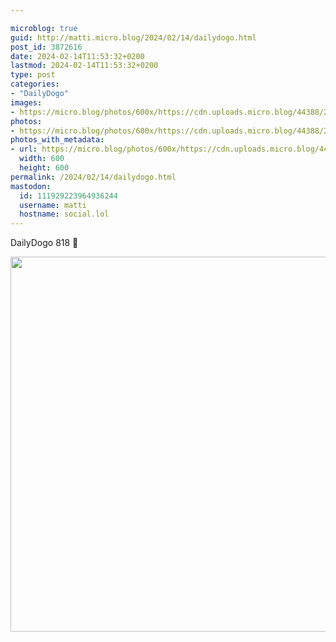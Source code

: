 ```yaml
---

microblog: true
guid: http://matti.micro.blog/2024/02/14/dailydogo.html
post_id: 3872616
date: 2024-02-14T11:53:32+0200
lastmod: 2024-02-14T11:53:32+0200
type: post
categories:
- "DailyDogo"
images:
- https://micro.blog/photos/600x/https://cdn.uploads.micro.blog/44388/2024/9d46dc39739945a49859ca2ddce31a19.jpg
photos:
- https://micro.blog/photos/600x/https://cdn.uploads.micro.blog/44388/2024/9d46dc39739945a49859ca2ddce31a19.jpg
photos_with_metadata:
- url: https://micro.blog/photos/600x/https://cdn.uploads.micro.blog/44388/2024/9d46dc39739945a49859ca2ddce31a19.jpg
  width: 600
  height: 600
permalink: /2024/02/14/dailydogo.html
mastodon:
  id: 111929223964936244
  username: matti
  hostname: social.lol
---
```

DailyDogo 818 🐶

<img src="/media/uploads/2024/9d46dc39739945a49859ca2ddce31a19.jpg" width="600" height="600" alt="" />
